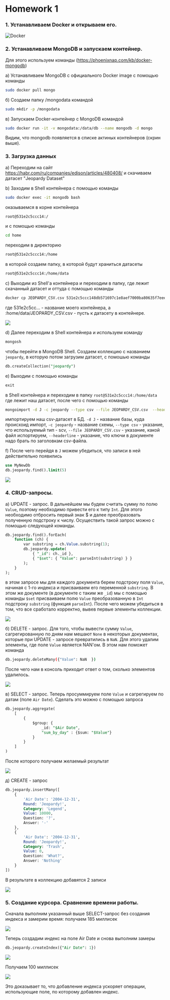 # Homework 1

### 1. Устанавливаем Docker и открываем его.

![Docker](images/ris1.png)

### 2. Устанавливаем MongoDB и запускаем контейнер.

Для этого используем команды (https://phoenixnap.com/kb/docker-mongodb)

a) Устанавливаем MongoDB с официального Docker image с помощью команды
 
 ```sh
 sudo docker pull mongo
 ```

б) Создаем папку /mongodata командой

```sh
sudo mkdir -p /mongodata
```

в) Запускаем Docker-контейнер с MongoDB командой 

```sh
sudo docker run -it -v mongodata:/data/db --name mongodb -d mongo
```

Видим, что mongodb появляется в списке актиных контейнеров (скрин выше).

### 3. Загрузка данных

a) Переходим на сайт https://habr.com/ru/companies/edison/articles/480408/ и скачиваем датасет "Jeopardy Dataset"

b) Заходим в Shell контейнера с помощью команды

```sh
sudo docker exec -it mongodb bash
```

оказываемся в корне контейнера
```sh
root@531e2c5ccc14:/
```

и с помощью команды 

```sh
cd home
```

переходим в директорию

```sh
root@531e2c5ccc14:/home
```

в которой создаем  папку, в которой будут храниться датасеты

```sh
root@531e2c5ccc14:/home/data
```

c) Выходим из Shell'а контейнера и переходим в папку, где лежит скачанный датасет и оттуда с помощью команды

```sh
docker cp JEOPARDY_CSV.csv 531e2c5ccc148db571697c1e8aef7000ba80635f7eee60327dba900e5110e372:/home/data/JEOPARDY_CSV.csv
```

где 531e2c5cc... - название моего контейнера, а :home/data/JEOPARDY_CSV.csv - пусть к датасету в контейнере.

![](images/ris2.png)

d) Далее переходим в Shell контейнера и используем команду

```sh
mongosh
```

чтобы перейти в MongoDB Shell. Создаем коллекцию с названием ```jeopardy```, в которую потом загрузим датасет, с помошью команды

```SQL
db.createCollection("jeopardy")
```

e) Выходим с помощью команды

```SQL
exit
```

в Shell контейнера и переходим в папку ```root@531e2c5ccc14:/home/data``` где лежит наш датасет, после чего с помощью команды

```sh
mongoimport -d J -c jeopardy --type csv --file JEOPARDY_CSV.csv  --headerline
```

импортируем наш csv-датасет в БД. ```-d J``` - название базы, куда происхоид импорт, ```-c jeopardy``` - название схемы, ```--type csv``` - указание, что используемый тип - scv, ```--file JEOPARDY_CSV.csv``` - указание, какой файл испортируем, ```--headerline``` - указание, что ключи в документе надо брать по заголовкам csv-файла.

f) После чего перейдя в ```J``` можем убедиться, что записи в ней действительно появились

```SQL
use MyNewDb
db.jeopardy.find().limit(5)
```
 ![](images/ris3.png)

### 4. CRUD-запросы.

a) UPDATE - запрос. В дальнейшем мы будем считать сумму по полю ```Value```, поэтому необходимо привести его к типу ```Int```. Для этого необходимо отбросить первый знак $\$$ и далее преобразовать полученную подстроку к числу. Осуществить такой запрос можно с помощью следующей команды.

```SQL
db.jeopardy.find().forEach(
    function (ch) {
        var substring = ch.Value.substring(1);
        db.jeopardy.update(
            { "_id": ch._id },
            { "$set": { "Value": parseInt(substring) } }
        );
    }
);
```

в этом запросе мы для каждого документа берем подстроку поля ```Value```, начиная с 1-го индекса и присваиваем его переменной ```substring```. В этом же документе (в документе с таким же ```_id```) мы с помощью команды ```$set``` присваиваем полю ```Value``` преобразованную в ```Int``` подстроку ```substring``` (функция ```parseInt```). После чего можем убедиться в том, что все сработало корректно, вывев первые элементы коллекции.

![](images/ris3.png)

б) DELETE - запрос. Для того, чтобы вывести сумму ```Value```, сагрегированную по дням нам мешают ```None``` в некоторых документах, которые при UPDATE - запросе превратились в ```NaN```. Для этого удалим элементы, где поле ```Value``` является NAN'ом. В этом нам поможет команда

```sh
db.jeopardy.deleteMany({"Value": NaN  })
```

После чего нам в консоль приходит ответ о том, сколько элементов удалилось.

![](images/ris4.png)

в) SELECT - запрос. Теперь просуммируем поле ```Value``` и сагрегируем по датам (поле ```Air Date```). Сделать это можно с помощью запроса

```SQL
db.jeopardy.aggregate(
    [
        {
            $group: {
                _id: "$Air Date",
                "sum_by_day" : {$sum: "$Value"}
            }
        }
    ]
)
```

После которого получаем желаемый результат

![](images/ris5.png)

д) CREATE - запрос

```SQL
db.jeopardy.insertMany([
    {
        'Air Date': '2004-12-31',
        Round: 'Jeopardy!',
        Category: 'Legend',
        Value: 10000,
        Question: '?',
        Answer: '-'
    },
    {
        'Air Date': '2004-12-31',
        Round: 'Jeopardy!',
        Category: 'Trash',
        Value: 0,
        Question: 'What?',
        Answer: 'Nothing'
    }
])
```

В результате в коллекцию добавятся 2 записи

![](images/ris9.png)

### 5. Создание курсора. Сравнение времени работы.

Сначала выполним указанный выше SELECT-запрос без создания индекса и замерим время: получаем 185 миллисек

![](images/ris6.png)

Теперь создадим индекс на поле Air Date и снова выполним замеры

```SQL
db.jeopardy.createIndex({"Air Date": 1})
```

![](images/ris7.png)

Получаем 100 миллисек

![](images/ris8.png)

Это доказывает то, что добавление индекса ускоряет операции, использующие поле, по которому добавлен индекс.
